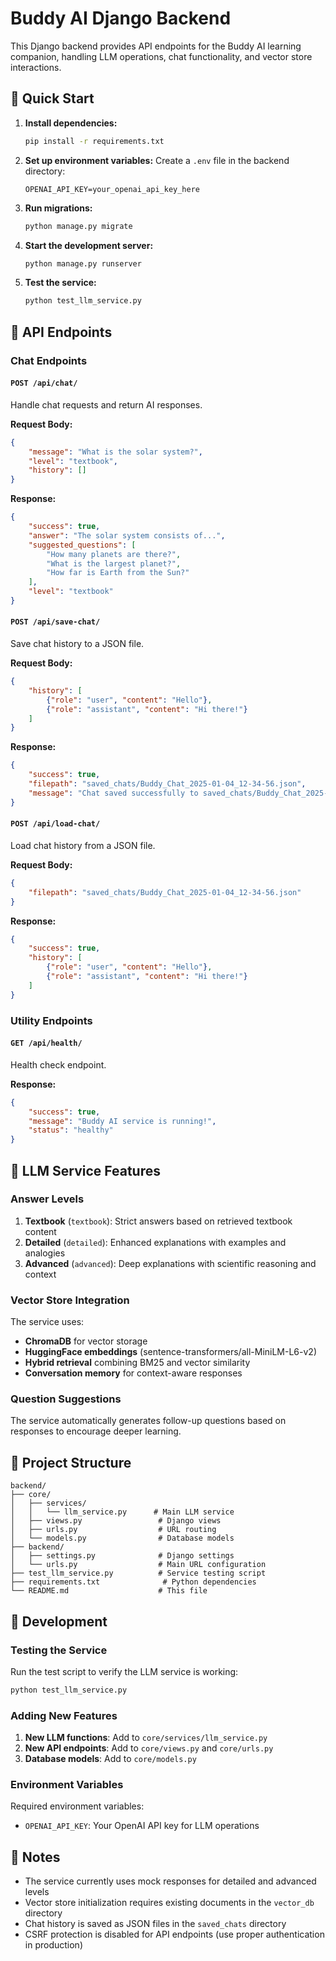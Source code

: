 # Buddy AI Django Backend

This Django backend provides API endpoints for the Buddy AI learning companion, handling LLM operations, chat functionality, and vector store interactions.

## 🚀 Quick Start

1. **Install dependencies:**
   ```bash
   pip install -r requirements.txt
   ```

2. **Set up environment variables:**
   Create a `.env` file in the backend directory:
   ```
   OPENAI_API_KEY=your_openai_api_key_here
   ```

3. **Run migrations:**
   ```bash
   python manage.py migrate
   ```

4. **Start the development server:**
   ```bash
   python manage.py runserver
   ```

5. **Test the service:**
   ```bash
   python test_llm_service.py
   ```

## 📡 API Endpoints

### Chat Endpoints

#### `POST /api/chat/`
Handle chat requests and return AI responses.

**Request Body:**
```json
{
    "message": "What is the solar system?",
    "level": "textbook",
    "history": []
}
```

**Response:**
```json
{
    "success": true,
    "answer": "The solar system consists of...",
    "suggested_questions": [
        "How many planets are there?",
        "What is the largest planet?",
        "How far is Earth from the Sun?"
    ],
    "level": "textbook"
}
```

#### `POST /api/save-chat/`
Save chat history to a JSON file.

**Request Body:**
```json
{
    "history": [
        {"role": "user", "content": "Hello"},
        {"role": "assistant", "content": "Hi there!"}
    ]
}
```

**Response:**
```json
{
    "success": true,
    "filepath": "saved_chats/Buddy_Chat_2025-01-04_12-34-56.json",
    "message": "Chat saved successfully to saved_chats/Buddy_Chat_2025-01-04_12-34-56.json"
}
```

#### `POST /api/load-chat/`
Load chat history from a JSON file.

**Request Body:**
```json
{
    "filepath": "saved_chats/Buddy_Chat_2025-01-04_12-34-56.json"
}
```

**Response:**
```json
{
    "success": true,
    "history": [
        {"role": "user", "content": "Hello"},
        {"role": "assistant", "content": "Hi there!"}
    ]
}
```

### Utility Endpoints

#### `GET /api/health/`
Health check endpoint.

**Response:**
```json
{
    "success": true,
    "message": "Buddy AI service is running!",
    "status": "healthy"
}
```

## 🧠 LLM Service Features

### Answer Levels

1. **Textbook** (`textbook`): Strict answers based on retrieved textbook content
2. **Detailed** (`detailed`): Enhanced explanations with examples and analogies
3. **Advanced** (`advanced`): Deep explanations with scientific reasoning and context

### Vector Store Integration

The service uses:
- **ChromaDB** for vector storage
- **HuggingFace embeddings** (sentence-transformers/all-MiniLM-L6-v2)
- **Hybrid retrieval** combining BM25 and vector similarity
- **Conversation memory** for context-aware responses

### Question Suggestions

The service automatically generates follow-up questions based on responses to encourage deeper learning.

## 📁 Project Structure

```
backend/
├── core/
│   ├── services/
│   │   └── llm_service.py      # Main LLM service
│   ├── views.py                 # Django views
│   ├── urls.py                  # URL routing
│   └── models.py                # Database models
├── backend/
│   ├── settings.py              # Django settings
│   └── urls.py                  # Main URL configuration
├── test_llm_service.py          # Service testing script
├── requirements.txt              # Python dependencies
└── README.md                    # This file
```

## 🔧 Development

### Testing the Service

Run the test script to verify the LLM service is working:

```bash
python test_llm_service.py
```

### Adding New Features

1. **New LLM functions**: Add to `core/services/llm_service.py`
2. **New API endpoints**: Add to `core/views.py` and `core/urls.py`
3. **Database models**: Add to `core/models.py`

### Environment Variables

Required environment variables:
- `OPENAI_API_KEY`: Your OpenAI API key for LLM operations

## 🚨 Notes

- The service currently uses mock responses for detailed and advanced levels
- Vector store initialization requires existing documents in the `vector_db` directory
- Chat history is saved as JSON files in the `saved_chats` directory
- CSRF protection is disabled for API endpoints (use proper authentication in production) 